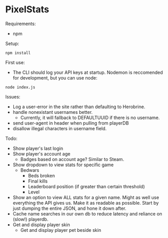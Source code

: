 <h1>PixelStats</h1>

Requirements:
- npm

Setup:
```
npm install
```

First use:
- The CLI should log your API keys at startup.
Nodemon is reccomended for development, but you can use node:
```
node index.js
```

Issues:
- Log a user-error in the site rather than defaulting to Herobrine.
- handle nonexistant usernames better.
    - Currently, it will fallback to DEFAULTUUID if there is no username.
- send user-agent in header when pulling from playerDB
- disallow illegal characters in username field.

Todo:
- Show player's last login
- Show player's account age
    - Badges based on account age? Similar to Steam.
- Show dropdown to view stats for specific game
    - Bedwars
        - Beds broken
        - Final kills
        - Leaderboard position (if greater than certain threshold)
        - Level
- Show an option to view ALL stats for a given name. Might as well use everything the API gives us. Make it as readable as possible. Start by just dumping the entire JSON, and hone it down after.
- Cache name searches in our own db to reduce latency and reliance on (slow!) playerdb.
- Get and display player skin
    - Get and display player pet beside skin